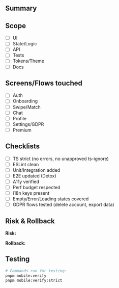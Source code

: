 ## Summary
<!-- Describe what this PR does and why -->

## Scope
- [ ] UI
- [ ] State/Logic
- [ ] API
- [ ] Tests
- [ ] Tokens/Theme
- [ ] Docs

## Screens/Flows touched
- [ ] Auth
- [ ] Onboarding
- [ ] Swipe/Match
- [ ] Chat
- [ ] Profile
- [ ] Settings/GDPR
- [ ] Premium

## Checklists
- [ ] TS strict (no errors, no unapproved ts-ignore)
- [ ] ESLint clean
- [ ] Unit/Integration added
- [ ] E2E updated (Detox)
- [ ] A11y verified
- [ ] Perf budget respected
- [ ] i18n keys present
- [ ] Empty/Error/Loading states covered
- [ ] GDPR flows tested (delete account, export data)

## Risk & Rollback
**Risk:**  
<!-- Describe potential risks -->

**Rollback:**  
<!-- How to rollback if needed -->

## Testing
<!-- How was this tested? -->

```bash
# Commands run for testing:
pnpm mobile:verify
pnpm mobile:verify:strict
```

